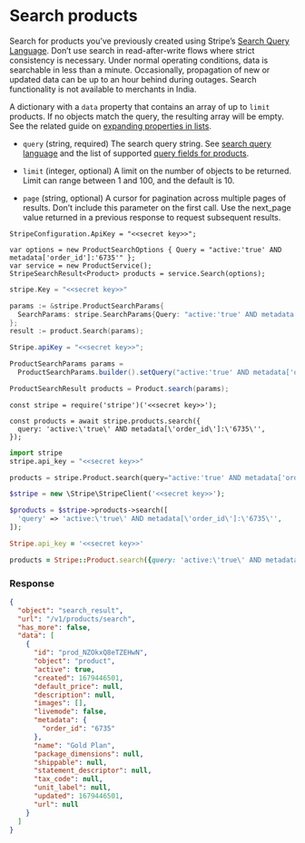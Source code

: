 # Search products

Search for products you’ve previously created using Stripe’s [Search Query Language](https://docs.stripe.com/docs/search.md#search-query-language).
Don’t use search in read-after-write flows where strict consistency is necessary. Under normal operating
conditions, data is searchable in less than a minute. Occasionally, propagation of new or updated data can be up
to an hour behind during outages. Search functionality is not available to merchants in India.

A dictionary with a `data` property that contains an array of up to `limit` products. If no objects match the
query, the resulting array will be empty. See the related guide on [expanding properties in lists](https://docs.stripe.com/docs/expand.md#lists).

- `query` (string, required)
  The search query string. See [search query language](https://docs.stripe.com/docs/search.md#search-query-language) and the list of supported [query fields for products](https://docs.stripe.com/docs/search.md#query-fields-for-products).

- `limit` (integer, optional)
  A limit on the number of objects to be returned. Limit can range between 1 and 100, and the default is 10.

- `page` (string, optional)
  A cursor for pagination across multiple pages of results. Don’t include this parameter on the first call. Use the next_page value returned in a previous response to request subsequent results.

```dotnet
StripeConfiguration.ApiKey = "<<secret key>>";

var options = new ProductSearchOptions { Query = "active:'true' AND metadata['order_id']:'6735'" };
var service = new ProductService();
StripeSearchResult<Product> products = service.Search(options);
```

```go
stripe.Key = "<<secret key>>"

params := &stripe.ProductSearchParams{
  SearchParams: stripe.SearchParams{Query: "active:'true' AND metadata['order_id']:'6735'"},
};
result := product.Search(params);
```

```java
Stripe.apiKey = "<<secret key>>";

ProductSearchParams params =
  ProductSearchParams.builder().setQuery("active:'true' AND metadata['order_id']:'6735'").build();

ProductSearchResult products = Product.search(params);
```

```node
const stripe = require('stripe')('<<secret key>>');

const products = await stripe.products.search({
  query: 'active:\'true\' AND metadata[\'order_id\']:\'6735\'',
});
```

```python
import stripe
stripe.api_key = "<<secret key>>"

products = stripe.Product.search(query="active:'true' AND metadata['order_id']:'6735'")
```

```php
$stripe = new \Stripe\StripeClient('<<secret key>>');

$products = $stripe->products->search([
  'query' => 'active:\'true\' AND metadata[\'order_id\']:\'6735\'',
]);
```

```ruby
Stripe.api_key = '<<secret key>>'

products = Stripe::Product.search({query: 'active:\'true\' AND metadata[\'order_id\']:\'6735\''})
```

### Response

```json
{
  "object": "search_result",
  "url": "/v1/products/search",
  "has_more": false,
  "data": [
    {
      "id": "prod_NZOkxQ8eTZEHwN",
      "object": "product",
      "active": true,
      "created": 1679446501,
      "default_price": null,
      "description": null,
      "images": [],
      "livemode": false,
      "metadata": {
        "order_id": "6735"
      },
      "name": "Gold Plan",
      "package_dimensions": null,
      "shippable": null,
      "statement_descriptor": null,
      "tax_code": null,
      "unit_label": null,
      "updated": 1679446501,
      "url": null
    }
  ]
}
```